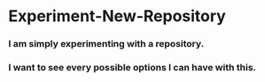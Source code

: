 # Experiment-New-Repository
### I am simply experimenting with a repository.
### I want to see every possible options I can have with this.
